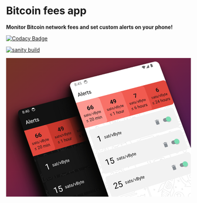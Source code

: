 # Bitcoin fees app

**Monitor Bitcoin network fees and set custom alerts on your phone!**

[![Codacy Badge](https://app.codacy.com/project/badge/Grade/aea1d6a79672480dbc660fb354aa2cd0)](https://app.codacy.com/gh/reverse-hash/bitcoin-fees-app/dashboard?utm_source=gh&utm_medium=referral&utm_content=&utm_campaign=Badge_grade)

[![sanity build](https://github.com/reverse-hash/bitcoin-fees-app/actions/workflows/sanity.yml/badge.svg)](https://github.com/reverse-hash/bitcoin-fees-app/actions/workflows/sanity.yml)

![Bitcoin fees app running on phones](./.doc/assets/bitcoin-fees-app-phones.png)
